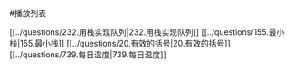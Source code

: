 #播放列表

[[../questions/232.用栈实现队列|232.用栈实现队列]]
[[../questions/155.最小栈|155.最小栈]]
[[../questions/20.有效的括号|20.有效的括号]]
[[../questions/739.每日温度|739.每日温度]]